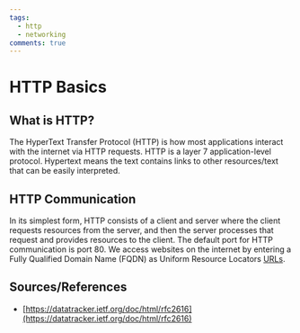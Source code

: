 ```yaml
---
tags:
  - http
  - networking
comments: true
---
```


# HTTP Basics

## What is HTTP?

The HyperText Transfer Protocol (HTTP) is how most applications interact with the internet via HTTP requests. HTTP is a layer 7 application-level protocol. Hypertext means the text contains links to other resources/text that can be easily interpreted.

## HTTP Communication

In its simplest form, HTTP consists of a client and server where the client requests resources from the server, and then the server processes that request and provides resources to the client. The default port for HTTP communication is port 80. We access websites on the internet by entering a Fully Qualified Domain Name (FQDN) as Uniform Resource Locators [URLs](urls.md).

## Sources/References

- [https://datatracker.ietf.org/doc/html/rfc2616](https://datatracker.ietf.org/doc/html/rfc2616)